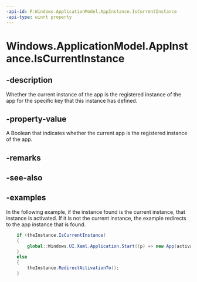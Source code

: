 ```yaml
---
-api-id: P:Windows.ApplicationModel.AppInstance.IsCurrentInstance
-api-type: winrt property
---
```


<!-- Property syntax.
public bool IsCurrentInstance { get; }
-->

# Windows.ApplicationModel.AppInstance.IsCurrentInstance

## -description
Whether the current instance of the app is the registered instance of the app for the specific key that this instance has defined.

## -property-value
A Boolean that indicates whether the current app is the registered instance of the app.

## -remarks

## -see-also

## -examples
In the following example, if the instance found is the current instance, that instance is activated.
If it is not the current instance, the example redirects to the app instance that is found. 

```csharp
    if (theInstance.IsCurrentInstance)
    {
        global::Windows.UI.Xaml.Application.Start((p) => new App(activatedArgs));
    }
    else
    {
        theInstance.RedirectActivationTo();
    }

```

